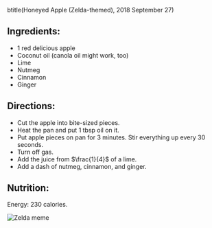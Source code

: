 btitle(Honeyed Apple (Zelda-themed), 2018 September 27)

## Ingredients:

- 1 red delicious apple
- Coconut oil (canola oil might work, too)
- Lime
- Nutmeg
- Cinnamon
- Ginger

## Directions:

- Cut the apple into bite-sized pieces.
- Heat the pan and put 1 tbsp oil on it.
- Put apple pieces on pan for 3 minutes. Stir everything up every 30 seconds.
- Turn off gas.
- Add the juice from $\frac{1}{4}$ of a lime.
- Add a dash of nutmeg, cinnamon, and ginger.

## Nutrition:

Energy: 230 calories.

![Zelda meme](http://orcz.com/images/a/ac/BreathoftheWildEnergizedHoneyedAppleStats.jpg)
